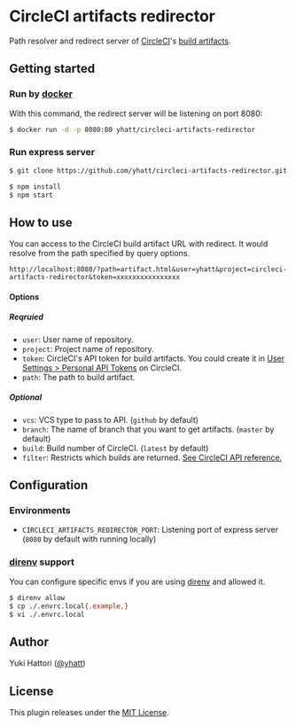 # CircleCI artifacts redirector

Path resolver and redirect server of [CircleCI](https://circleci.com/)'s [build artifacts](https://circleci.com/docs/2.0/artifacts/).

## Getting started

### Run by [docker](https://hub.docker.com/r/yhatt/circleci-artifacts-redirector/)

With this command, the redirect server will be listening on port 8080:

```bash
$ docker run -d -p 8080:80 yhatt/circleci-artifacts-redirector
```

### Run express server

```bash
$ git clone https://github.com/yhatt/circleci-artifacts-redirector.git

$ npm install
$ npm start
```

## How to use

You can access to the CircleCI build artifact URL with redirect. It would resolve from the path specified by query options.

```
http://localhost:8080/?path=artifact.html&user=yhatt&project=circleci-artifacts-redirector&token=xxxxxxxxxxxxxxxx
```

#### Options

##### Reqruied

- `user`: User name of repository.
- `project`: Project name of repository.
- `token`: CircleCI's API token for build artifacts. You could create it in [User Settings > Personal API Tokens](https://circleci.com/account/api) on CircleCI.
- `path`: The path to build artifact.

##### Optional

- `vcs`: VCS type to pass to API. (`github` by default)
- `branch`: The name of branch that you want to get artifacts. (`master` by default)
- `build`: Build number of CircleCI. (`latest` by default)
- `filter`: Restricts which builds are returned. [See CircleCI API reference.](https://circleci.com/docs/api/v1-reference/#build-artifacts-latest)

## Configuration

### Environments

- `CIRCLECI_ARTIFACTS_REDIRECTOR_PORT`: Listening port of express server (`8080` by default with running locally)

### [direnv](http://direnv.net/) support

You can configure specific envs if you are using [direnv](http://direnv.net/) and allowed it.

```bash
$ direnv allow
$ cp ./.envrc.local{.example,}
$ vi ./.envrc.local
```

## Author

Yuki Hattori ([@yhatt](https://github.com/yhatt/))

## License

This plugin releases under the [MIT License](https://github.com/yhatt/circleci-artifacts-redirector/blob/master/LICENSE).
